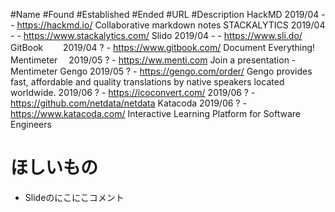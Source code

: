 
#Name			#Found	#Established	#Ended	#URL	#Description
HackMD			2019/04	-	-	https://hackmd.io/	Collaborative markdown notes
STACKALYTICS	2019/04	-	-	https://www.stackalytics.com/
Slido			2019/04	-	-	https://www.sli.do/
GitBook　　 	2019/04	?	-	https://www.gitbook.com/	Document Everything!
Mentimeter　	2019/05	?	-	https://ww.menti.com	Join a presentation - Mentimeter
Gengo       	2019/05 ?	-	https://gengo.com/order/	Gengo provides fast, affordable and quality translations by native speakers located worldwide.
				2019/06	?	-	https://icoconvert.com/
				2019/06	?	-	https://github.com/netdata/netdata
Katacoda		2019/06	?	-	https://www.katacoda.com/	Interactive Learning Platform for Software Engineers


# ほしいもの
- Slideのにこにこコメント

